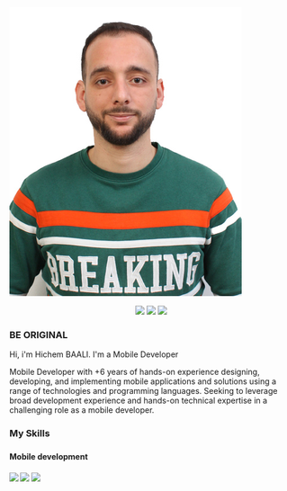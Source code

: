 [![Header](https://github.com/hichemBAALI/hichemBAALI/blob/main/hichem_github.jpg)]()

<p align="center">
<a href="https://www.facebook.com/hichem.bili/" target="_blank"><img src="https://cdn.iconscout.com/icon/free/png-512/facebook-logo-2019-1597680-1350125.png" width="25"/><a/>
<a href="https://www.instagram.com/hichembili/" target="_blank"><img src="https://www.pngkey.com/png/full/283-2831746_insta-icon-instagram.png" width="25"/><a/>
<a href="https://www.linkedin.com/in/hichem-baali-16790b11a/" target="_blank"><img src="https://cdn4.iconfinder.com/data/icons/social-messaging-ui-color-shapes-2-free/128/social-linkedin-circle-512.png" width="25"/><a/>
</p>

<h3>BE ORIGINAL</h3>

<p>Hi, i'm Hichem BAALI. I'm a Mobile Developer</p>
<p>
Mobile Developer with +6 years of hands-on experience designing, developing, and implementing mobile applications and solutions using a range of technologies and programming languages. Seeking to leverage broad development experience and hands-on technical expertise in a challenging role as a mobile developer.
</p>

<h3>My Skills<h3/>
<h4>Mobile development<h4/>
  <p>
    <img src="https://cdn4.iconfinder.com/data/icons/logos-3/600/React.js_logo-512.png" width="100" padding="10"/>
    <img src="https://cdn.iconscout.com/icon/free/png-256/android-2719784-2265530.png" width="100" padding="10"/>
    <img src="https://cdn.iconscout.com/icon/free/png-256/app-store-461590.png" width="100" padding="10"/>
  </p>
